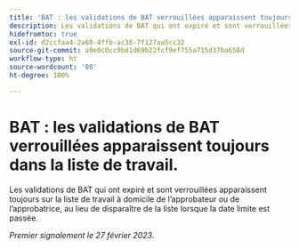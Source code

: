 ```yaml
---
title: 'BAT : les validations de BAT verrouillées apparaissent toujours dans la liste de travail.'
description: Les validations de BAT qui ont expiré et sont verrouillées apparaissent toujours sur la liste de travail à domicile de l’approbateur ou de l’approbatrice, au lieu de disparaître de la liste lorsque la date limite est passée.
hidefromtoc: true
exl-id: d2ccfaa4-2a60-4ffb-ac38-7f127aa5cc32
source-git-commit: a9e0c0cc9bd1d69b22fcf9ef755a715d37ba658d
workflow-type: ht
source-wordcount: '80'
ht-degree: 100%

---
```


# BAT : les validations de BAT verrouillées apparaissent toujours dans la liste de travail.

<!--This issue is on the WF and WFP TOC-->

Les validations de BAT qui ont expiré et sont verrouillées apparaissent toujours sur la liste de travail à domicile de l’approbateur ou de l’approbatrice, au lieu de disparaître de la liste lorsque la date limite est passée.

_Premier signalement le 27 février 2023._
